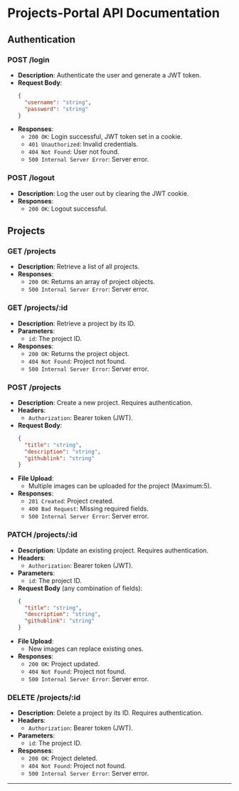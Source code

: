 # Projects-Portal API Documentation

## Authentication

### POST /login

- **Description**: Authenticate the user and generate a JWT token.
- **Request Body**: 
  ```json
  {
    "username": "string",
    "password": "string"
  }
  ```
- **Responses**:
  - `200 OK`: Login successful, JWT token set in a cookie.
  - `401 Unauthorized`: Invalid credentials.
  - `404 Not Found`: User not found.
  - `500 Internal Server Error`: Server error.

### POST /logout

- **Description**: Log the user out by clearing the JWT cookie.
- **Responses**:
  - `200 OK`: Logout successful.

## Projects

### GET /projects

- **Description**: Retrieve a list of all projects.
- **Responses**:
  - `200 OK`: Returns an array of project objects.
  - `500 Internal Server Error`: Server error.

### GET /projects/:id

- **Description**: Retrieve a project by its ID.
- **Parameters**:
  - `id`: The project ID.
- **Responses**:
  - `200 OK`: Returns the project object.
  - `404 Not Found`: Project not found.
  - `500 Internal Server Error`: Server error.

### POST /projects

- **Description**: Create a new project. Requires authentication.
- **Headers**:
  - `Authorization`: Bearer token (JWT).
- **Request Body**:
  ```json
  {
    "title": "string",
    "description": "string",
    "githublink": "string"
  }
  ```
- **File Upload**:
  - Multiple images can be uploaded for the project (Maximum:5).
- **Responses**:
  - `201 Created`: Project created.
  - `400 Bad Request`: Missing required fields.
  - `500 Internal Server Error`: Server error.

### PATCH /projects/:id

- **Description**: Update an existing project. Requires authentication.
- **Headers**:
  - `Authorization`: Bearer token (JWT).
- **Parameters**:
  - `id`: The project ID.
- **Request Body** (any combination of fields):
  ```json
  {
    "title": "string",
    "description": "string",
    "githublink": "string"
  }
  ```
- **File Upload**:
  - New images can replace existing ones.
- **Responses**:
  - `200 OK`: Project updated.
  - `404 Not Found`: Project not found.
  - `500 Internal Server Error`: Server error.

### DELETE /projects/:id

- **Description**: Delete a project by its ID. Requires authentication.
- **Headers**:
  - `Authorization`: Bearer token (JWT).
- **Parameters**:
  - `id`: The project ID.
- **Responses**:
  - `200 OK`: Project deleted.
  - `404 Not Found`: Project not found.
  - `500 Internal Server Error`: Server error.

---


